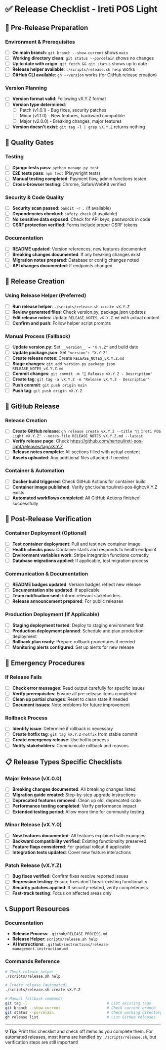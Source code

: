 # ✅ Release Checklist - Ireti POS Light

## 🎯 Pre-Release Preparation

### Environment & Prerequisites
- [ ] **On main branch**: `git branch --show-current` shows `main`
- [ ] **Working directory clean**: `git status --porcelain` shows no changes
- [ ] **Up to date with origin**: `git fetch && git status` shows up to date
- [ ] **Release helper available**: `./scripts/release.sh help` works
- [ ] **GitHub CLI available**: `gh --version` works (for GitHub release creation)

### Version Planning
- [ ] **Version format valid**: Following vX.Y.Z format
- [ ] **Version type determined**: 
  - [ ] Patch (v1.0.1) - Bug fixes, security patches
  - [ ] Minor (v1.1.0) - New features, backward compatible  
  - [ ] Major (v2.0.0) - Breaking changes, major features
- [ ] **Version doesn't exist**: `git tag -l | grep vX.Y.Z` returns nothing

## 🧪 Quality Gates

### Testing
- [ ] **Django tests pass**: `python manage.py test`
- [ ] **E2E tests pass**: `npm test` (Playwright tests)
- [ ] **Manual testing completed**: Payment flow, admin functions tested
- [ ] **Cross-browser testing**: Chrome, Safari/WebKit verified

### Security & Code Quality
- [ ] **Security scan passed**: `bandit -r .` (if available)
- [ ] **Dependencies checked**: `safety check` (if available)
- [ ] **No sensitive data exposed**: Check for API keys, passwords in code
- [ ] **CSRF protection verified**: Forms include proper CSRF tokens

### Documentation
- [ ] **README updated**: Version references, new features documented
- [ ] **Breaking changes documented**: If any breaking changes exist
- [ ] **Migration notes prepared**: Database or config changes noted
- [ ] **API changes documented**: If endpoints changed

## 📝 Release Creation

### Using Release Helper (Preferred)
- [ ] **Run release helper**: `./scripts/release.sh create vX.Y.Z`
- [ ] **Review generated files**: Check version.py, package.json updates
- [ ] **Edit release notes**: Update `RELEASE_NOTES_vX.Y.Z.md` with actual content
- [ ] **Confirm and push**: Follow helper script prompts

### Manual Process (Fallback)
- [ ] **Update version.py**: Set `__version__ = "X.Y.Z"` and build date
- [ ] **Update package.json**: Set `"version": "X.Y.Z"`
- [ ] **Create release notes**: Create `RELEASE_NOTES_vX.Y.Z.md`
- [ ] **Stage changes**: `git add version.py package.json RELEASE_NOTES_vX.Y.Z.md`
- [ ] **Commit changes**: `git commit -m "🚀 Release vX.Y.Z - Description"`
- [ ] **Create tag**: `git tag -a vX.Y.Z -m "Release vX.Y.Z - Description"`
- [ ] **Push commit**: `git push origin main`
- [ ] **Push tag**: `git push origin vX.Y.Z`

## 🚀 GitHub Release

### Release Creation
- [ ] **Create GitHub release**: `gh release create vX.Y.Z --title "🚀 Ireti POS Light vX.Y.Z" --notes-file RELEASE_NOTES_vX.Y.Z.md --latest`
- [ ] **Verify release page**: Check https://github.com/hartou/ireti-pos-light/releases/tag/vX.Y.Z
- [ ] **Release notes complete**: All sections filled with actual content
- [ ] **Assets uploaded**: Any additional files attached if needed

### Container & Automation
- [ ] **Docker build triggered**: Check GitHub Actions for container build
- [ ] **Container image published**: Verify ghcr.io/hartou/ireti-pos-light:vX.Y.Z exists
- [ ] **Automated workflows completed**: All GitHub Actions finished successfully

## 🐳 Post-Release Verification

### Container Deployment (Optional)
- [ ] **Test container deployment**: Pull and test new container image
- [ ] **Health checks pass**: Container starts and responds to health endpoint
- [ ] **Environment variables work**: Stripe integration functions correctly
- [ ] **Database migrations applied**: If applicable, test migration process

### Communication & Documentation
- [ ] **README badges updated**: Version badges reflect new release
- [ ] **Documentation site updated**: If applicable
- [ ] **Team notification sent**: Inform relevant stakeholders
- [ ] **Release announcement prepared**: For public releases

### Production Deployment (If Applicable)
- [ ] **Staging deployment tested**: Deploy to staging environment first
- [ ] **Production deployment planned**: Schedule and plan production deployment
- [ ] **Rollback plan ready**: Prepare rollback procedures if needed
- [ ] **Monitoring alerts configured**: Set up alerts for new release

## 🚨 Emergency Procedures

### If Release Fails
- [ ] **Check error messages**: Read output carefully for specific issues
- [ ] **Verify prerequisites**: Ensure all pre-release items completed
- [ ] **Clean up partial changes**: Reset to clean state if needed
- [ ] **Document issues**: Note problems for future improvement

### Rollback Process
- [ ] **Identify issue**: Determine if rollback is necessary
- [ ] **Create hotfix tag**: `git tag vX.Y.Z-hotfix` from stable commit
- [ ] **Create emergency release**: Use hotfix process
- [ ] **Notify stakeholders**: Communicate rollback and reasons

## 📋 Release Types Specific Checklists

### Major Release (vX.0.0)
- [ ] **Breaking changes documented**: All breaking changes listed
- [ ] **Migration guide created**: Step-by-step upgrade instructions
- [ ] **Deprecated features removed**: Clean up old, deprecated code
- [ ] **Performance testing completed**: Verify performance impact
- [ ] **Extended testing period**: Allow more time for community testing

### Minor Release (vX.Y.0)
- [ ] **New features documented**: All features explained with examples
- [ ] **Backward compatibility verified**: Existing functionality preserved
- [ ] **Feature flags considered**: For gradual rollout if applicable
- [ ] **Integration tests updated**: Cover new feature interactions

### Patch Release (vX.Y.Z)
- [ ] **Bug fixes verified**: Confirm fixes resolve reported issues
- [ ] **Regression testing**: Ensure fixes don't break existing functionality
- [ ] **Security patches applied**: If security-related, verify completeness
- [ ] **Fast-track testing**: Focus on affected areas only

## 📞 Support Resources

### Documentation
- **Release Process**: `.github/RELEASE_PROCESS.md`
- **Release Helper**: `scripts/release.sh help`
- **AI Instructions**: `.github/instructions/release-management.instruction.md`

### Commands Reference
```bash
# Check release helper
./scripts/release.sh help

# Create release (automated)
./scripts/release.sh create vX.Y.Z

# Manual fallback commands
git tag -l                                    # List existing tags
git branch --show-current                     # Check current branch
git status --porcelain                        # Check working directory
gh release list                               # List GitHub releases
```

---

**💡 Tip**: Print this checklist and check off items as you complete them. For automated releases, most items are handled by `./scripts/release.sh`, but verification steps are still important!
